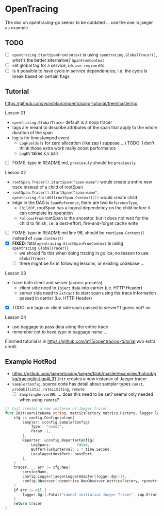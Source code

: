 # OpenTracing

The doc on opentracing-go seems to be outdated ... use the one in jaeger as example

## TODO

- [ ] `opentracing.StartSpanFromContext` is using `opentracing.GlobalTracer()`, what's the better alternative? `SpanFromContext`
- [ ] set global tag for a service, i.e. `aws-region` etc.
- [ ] Is it possible to have cycle in service dependencies, i.e. the cycle is break based on certain flags

## Tutorial

https://github.com/yurishkuro/opentracing-tutorial/tree/master/go

Lesson 01

- `opentracing.GlobalTracer` default is a noop tracer
- tags are meant to describe attributes of the span that apply to the whole duration of the span
- log is for timestamped event
  - `LogFields` is for zero allocation (like zap I suppose ...) TODO: I don't think those extra work really boost performance
  - `LogKV` takes k,v pair
- [ ] FIXME: typo in README.md, `previosuly` should be `previously`

Lesson 02

- `rootSpan.Tracer().StartSpan("span-name")` would create a entire new trace instead of a child of rootSpan
- `rootSpan.Tracer().StartSpan("span-name", opentracing.ChildOf(rootSpan.Context()))` would create child
- edge in the DAG is `SpanReference`, there are two `ReferenceType`, 
  - `ChildOf`, rootSpan has a logical dependency on the child before it can complete its operation
  - `FollowsFrom` rootSpan is the ancestor, but it does not wait for the child to finish, i.e. a best-effort, fire-and-forget cache write
- [ ] FIXME: typo in README.md line 96, should be `rootSpan.Context()` instead of `span.Context()`
- [x] **FIXED**: fatal `opentracing.StartSpanFromContext` is using `opentracing.GlobalTracer()`
  - we should fix this when doing tracing in go.ice, no reason to use `GlobalTracer`
  - [ ] there might be fix in following lessons, or existing codebase ...
 
Lesson 03

- trace both client and server (across process)
  - client side need to `Inject` data into carrier (i.e. HTTP Header)
  - server side need to `Extract` to start span using the trace information passed in carrier (i.e. HTTP Header)
- [x] TODO: are tags on client side span passed to server? I guess not? no

Lesson 04

- use baggage to pass data along the entire trace
- remember not to have typo in baggage name ....

Finished tutorial is in https://github.com/at15/opentracing-tutorial w/o extra credit

## Example HotRod

- https://github.com/jaegertracing/jaeger/blob/master/examples/hotrod/pkg/tracing/init.go#L31 `Init` creates a new instance of Jaeger tracer
- `SamplerConfig`, source code has detail about sampler types `const`, `probabilistic`, `rateLimiting`, `remote`
  - [ ] `SamplingServerURL` ... does this need to be set? seems only needed when using `remote`?

````go
// Init creates a new instance of Jaeger tracer.
func Init(serviceName string, metricsFactory metrics.Factory, logger log.Factory, hostPort string) opentracing.Tracer {
	cfg := config.Configuration{
		Sampler: &config.SamplerConfig{
			Type:  "const",
			Param: 1,
		},
		Reporter: &config.ReporterConfig{
			LogSpans:            false,
			BufferFlushInterval: 1 * time.Second,
			LocalAgentHostPort: hostPort,
		},
	}
	tracer, _, err := cfg.New(
		serviceName,
		config.Logger(jaegerLoggerAdapter{logger.Bg()}),
		config.Observer(rpcmetrics.NewObserver(metricsFactory, rpcmetrics.DefaultNameNormalizer)),
	)
	if err != nil {
		logger.Bg().Fatal("cannot initialize Jaeger Tracer", zap.Error(err))
	}
	return tracer
}
````